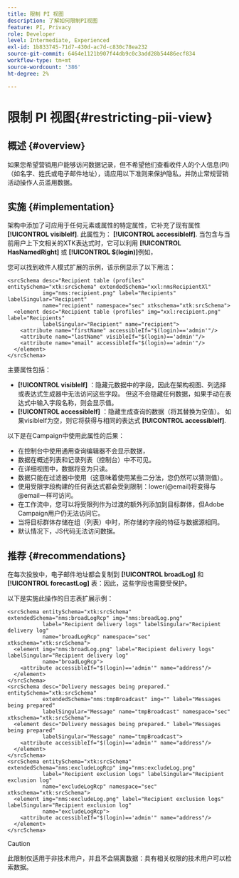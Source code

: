 ```yaml
---
title: 限制 PI 视图
description: 了解如何限制PI视图
feature: PI, Privacy
role: Developer
level: Intermediate, Experienced
exl-id: 1b833745-71d7-430d-ac7d-c830c78ea232
source-git-commit: 6464e1121b907f44db9c0c3add28b54486ecf834
workflow-type: tm+mt
source-wordcount: '386'
ht-degree: 2%

---
```


# 限制 PI 视图{#restricting-pii-view}

## 概述 {#overview}

如果您希望营销用户能够访问数据记录，但不希望他们查看收件人的个人信息(PI)（如名字、姓氏或电子邮件地址），请应用以下准则来保护隐私，并防止常规营销活动操作人员滥用数据。

## 实施 {#implementation}

架构中添加了可应用于任何元素或属性的特定属性，它补充了现有属性 **[!UICONTROL visibleIf]**. 此属性为： **[!UICONTROL accessibleIf]**. 当包含与当前用户上下文相关的XTK表达式时，它可以利用 **[!UICONTROL HasNamedRight]** 或 **[!UICONTROL $(login)]**&#x200B;例如，

您可以找到收件人模式扩展的示例，该示例显示了以下用法：

```
<srcSchema desc="Recipient table (profiles" entitySchema="xtk:srcSchema" extendedSchema="xxl:nmsRecipientXl"
           img="nms:recipient.png" label="Recipients" labelSingular="Recipient"
           name="recipient" namespace="sec" xtkschema="xtk:srcSchema">
  <element desc="Recipient table (profiles" img="xxl:recipient.png" label="Recipients"
           labelSingular="Recipient" name="recipient">
    <attribute name="firstName" accessibleIf="$(login)=='admin'"/>
    <attribute name="lastName" visibleIf="$(login)=='admin'"/>
    <attribute name="email" accessibleIf="$(login)=='admin'"/>
  </element>
</srcSchema>
```

主要属性包括：

* **[!UICONTROL visibleIf]** ：隐藏元数据中的字段，因此在架构视图、列选择或表达式生成器中无法访问这些字段。 但这不会隐藏任何数据，如果手动在表达式中输入字段名称，则会显示值。
* **[!UICONTROL accessibleIf]** ：隐藏生成查询的数据（将其替换为空值）。 如果visibleIf为空，则它将获得与相同的表达式 **[!UICONTROL accessibleIf]**.

以下是在Campaign中使用此属性的后果：

* 在控制台中使用通用查询编辑器不会显示数据，
* 数据在概述列表和记录列表（控制台）中不可见。
* 在详细视图中，数据将变为只读。
* 数据只能在过滤器中使用（这意味着使用某些二分法，您仍然可以猜测值）。
* 使用受限字段构建的任何表达式都会受到限制：lower(@email)将变得与@email一样可访问。
* 在工作流中，您可以将受限列作为过渡的额外列添加到目标群体，但Adobe Campaign用户仍无法访问它。
* 当将目标群体存储在组（列表）中时，所存储的字段的特征与数据源相同。
* 默认情况下，JS代码无法访问数据。

## 推荐 {#recommendations}

在每次投放中，电子邮件地址都会复制到 **[!UICONTROL broadLog]** 和 **[!UICONTROL forecastLog]** 表：因此，这些字段也需要受保护。

以下是实施此操作的日志表扩展示例：

```
<srcSchema entitySchema="xtk:srcSchema" extendedSchema="nms:broadLogRcp" img="nms:broadLog.png"
           label="Recipient delivery logs" labelSingular="Recipient delivery log"
           name="broadLogRcp" namespace="sec" xtkschema="xtk:srcSchema">
  <element img="nms:broadLog.png" label="Recipient delivery logs" labelSingular="Recipient delivery log"
           name="broadLogRcp">
    <attribute accessibleIf="$(login)=='admin'" name="address"/>
  </element>
</srcSchema>
<srcSchema desc="Delivery messages being prepared." entitySchema="xtk:srcSchema"
           extendedSchema="nms:tmpBroadcast" img="" label="Messages being prepared"
           labelSingular="Message" name="tmpBroadcast" namespace="sec" xtkschema="xtk:srcSchema">
  <element desc="Delivery messages being prepared." label="Messages being prepared"
           labelSingular="Message" name="tmpBroadcast">
    <attribute accessibleIf="$(login)=='admin'" name="address"/>
  </element>
</srcSchema>
<srcSchema entitySchema="xtk:srcSchema" extendedSchema="nms:excludeLogRcp" img="nms:excludeLog.png"
           label="Recipient exclusion logs" labelSingular="Recipient exclusion log"
           name="excludeLogRcp" namespace="sec" xtkschema="xtk:srcSchema">
  <element img="nms:excludeLog.png" label="Recipient exclusion logs" labelSingular="Recipient exclusion log"
           name="excludeLogRcp">
    <attribute accessibleIf="$(login)=='admin'" name="address"/>
  </element>
</srcSchema>
```

>[!CAUTION]
>
>此限制仅适用于非技术用户，并且不会隔离数据：具有相关权限的技术用户可以检索数据。
